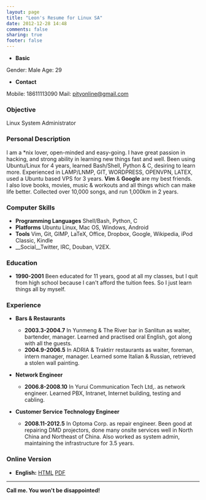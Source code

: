 ```yaml
---
layout: page
title: "Leon's Resume for Linux SA"
date: 2012-12-28 14:48
comments: false
sharing: true
footer: false
---
```


* __Basic__

Gender: Male Age: 29

* __Contact__

Mobile: 18611113090 Mail: <pityonline@gmail.com>

### Objective
Linux System Administrator

### Personal Description

I am a *nix lover, open-minded and easy-going. I have great passion in hacking, and strong ability in learning new things fast and well. Been using Ubuntu/Linux for 4 years, learned Bash/Shell, Python & C, desiring to learn more. Experienced in LAMP/LNMP, GIT, WORDPRESS, OPENVPN, LATEX, used a Ubuntu based VPS for 3 years. __Vim__ & __Google__ are my best friends.  
I also love books, movies, music & workouts and all things which can make life better. Collected over 10,000 songs, and run 1,000km in 2 years.

### Computer Skills

* __Programming Languages__ Shell/Bash, Python, C
* __Platforms__ Ubuntu Linux, Mac OS, Windows, Android
* __Tools__ Vim, Git, GIMP, LaTeX,
Office, Dropbox, Google, Wikipedia, iPod Classic, Kindle
* __Social__Twitter, IRC, Douban, V2EX.

### Education

* __1990-2001__ Been educated for 11 years, good at all my classes, but I quit from high school because I can't afford the tuition fees. So I just learn things all by myself.

### Experience

* __Bars & Restaurants__
    * __2003.3-2004.7__ In Yunmeng & The River bar in Sanlitun as waiter, bartender, manager. Learned and practised oral English, got along with all the guests.
    * __2004.9-2006.5__ In ADRIA & Traktirr restaurants as waiter, foreman, intern manager, manager. Learned some Italian & Russian, retrieved a stolen wall painting.

* __Network Engineer__
    * __2006.8-2008.10__ In Yurui Communication Tech Ltd,. as network engineer. Learned PBX, Intranet, Internet building, testing and cabling.

* __Customer Service Technology Engineer__
    * __2008.11-2012.5__ In Optoma Corp. as repair engineer. Been good at repairing DMD projectors, done many onsite services well in North China and Northeast of China. Also worked as system admin, maintaining the infrastructure for 3.5 years.

### Online Version

* __English:__ [HTML](http://pityonline.github.com/resume) [PDF](http://pityonline.info/Leon_Linux_Resume.en.pdf)

* * *

__Call me. You won't be disappointed!__
